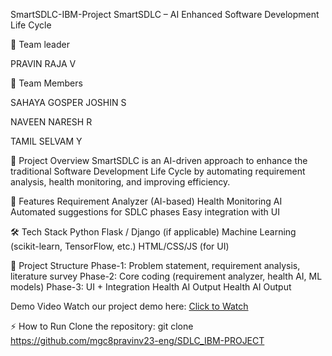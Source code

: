 SmartSDLC-IBM-Project
SmartSDLC – AI Enhanced Software Development Life Cycle


👥 Team leader

PRAVIN RAJA V


👥 Team Members

SAHAYA GOSPER JOSHIN S

NAVEEN NARESH R

TAMIL SELVAM Y


📌 Project Overview
SmartSDLC is an AI-driven approach to enhance the traditional Software Development Life Cycle by automating requirement analysis, health monitoring, and improving efficiency.


🚀 Features
Requirement Analyzer (AI-based)
Health Monitoring AI
Automated suggestions for SDLC phases
Easy integration with UI


🛠 Tech Stack
Python
Flask / Django (if applicable)
Machine Learning (scikit-learn, TensorFlow, etc.)
HTML/CSS/JS (for UI)


📂 Project Structure
Phase-1: Problem statement, requirement analysis, literature survey
Phase-2: Core coding (requirement analyzer, health AI, ML models)
Phase-3: UI + Integration
Health AI Output
Health AI Output


Demo Video
Watch our project demo here: [Click to Watch
](https://drive.google.com/file/d/1uauHHOoitR6BAJTdWlZ-xQLPABawCCrO/view?usp=drivesdk )

⚡ How to Run
Clone the repository:
git clone https://github.com/mgc8pravinv23-eng/SDLC_IBM-PROJECT
